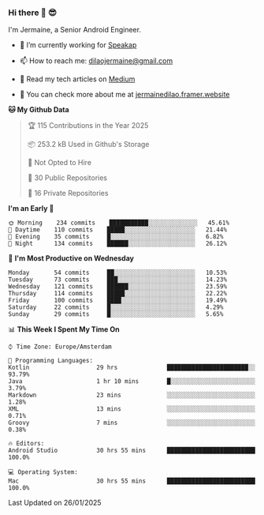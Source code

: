 ### Hi there 👋 😎
I'm Jermaine, a Senior Android Engineer.

- 🔭 I’m currently working for [Speakap](https://www.speakap.com/)

- 📫 How to reach me: dilaojermaine@gmail.com

- 📖 Read my tech articles on [Medium](https://jermainedilao.medium.com/)

- 👀 You can check more about me at [jermainedilao.framer.website](https://jermainedilao.framer.website)

<!--
**jermainedilao/jermainedilao** is a ✨ _special_ ✨ repository because its `README.md` (this file) appears on your GitHub profile.

Here are some ideas to get you started:

- 🔭 I’m currently working on ...
- 🌱 I’m currently learning ...
- 👯 I’m looking to collaborate on ...
- 🤔 I’m looking for help with ...
- 💬 Ask me about ...
- 📫 How to reach me: ...
- 😄 Pronouns: ...
- ⚡ Fun fact: ...
-->

<!--START_SECTION:waka-->
**🐱 My Github Data** 

> 🏆 115 Contributions in the Year 2025
 > 
> 📦 253.2 kB Used in Github's Storage 
 > 
> 🚫 Not Opted to Hire
 > 
> 📜 30 Public Repositories 
 > 
> 🔑 16 Private Repositories  
 > 
**I'm an Early 🐤** 

```text
🌞 Morning    234 commits    ███████████░░░░░░░░░░░░░░   45.61% 
🌆 Daytime    110 commits    █████░░░░░░░░░░░░░░░░░░░░   21.44% 
🌃 Evening    35 commits     █░░░░░░░░░░░░░░░░░░░░░░░░   6.82% 
🌙 Night      134 commits    ██████░░░░░░░░░░░░░░░░░░░   26.12%

```
📅 **I'm Most Productive on Wednesday** 

```text
Monday       54 commits     ██░░░░░░░░░░░░░░░░░░░░░░░   10.53% 
Tuesday      73 commits     ███░░░░░░░░░░░░░░░░░░░░░░   14.23% 
Wednesday    121 commits    ██████░░░░░░░░░░░░░░░░░░░   23.59% 
Thursday     114 commits    █████░░░░░░░░░░░░░░░░░░░░   22.22% 
Friday       100 commits    ████░░░░░░░░░░░░░░░░░░░░░   19.49% 
Saturday     22 commits     █░░░░░░░░░░░░░░░░░░░░░░░░   4.29% 
Sunday       29 commits     █░░░░░░░░░░░░░░░░░░░░░░░░   5.65%

```


📊 **This Week I Spent My Time On** 

```text
⌚︎ Time Zone: Europe/Amsterdam

💬 Programming Languages: 
Kotlin                   29 hrs              ███████████████████████░░   93.79% 
Java                     1 hr 10 mins        █░░░░░░░░░░░░░░░░░░░░░░░░   3.79% 
Markdown                 23 mins             ░░░░░░░░░░░░░░░░░░░░░░░░░   1.28% 
XML                      13 mins             ░░░░░░░░░░░░░░░░░░░░░░░░░   0.71% 
Groovy                   7 mins              ░░░░░░░░░░░░░░░░░░░░░░░░░   0.38%

🔥 Editors: 
Android Studio           30 hrs 55 mins      █████████████████████████   100.0%

💻 Operating System: 
Mac                      30 hrs 55 mins      █████████████████████████   100.0%

```


 Last Updated on 26/01/2025
<!--END_SECTION:waka-->
